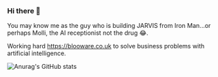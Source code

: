 ### Hi there 👋

You may know me as the guy who is building JARVIS from Iron Man...or perhaps Molli, the AI receptionist not the drug 😂.

Working hard https://blooware.co.uk to solve business problems with artificial intelligence.

![Anurag's GitHub stats](https://github-readme-stats.vercel.app/api?username=huwissp&show_icons=true&theme=radical)


<!--
**huwissp/huwissp** is a ✨ _special_ ✨ repository because its `README.md` (this file) appears on your GitHub profile.

Here are some ideas to get you started:

- 🔭 I’m currently working on ...
- 🌱 I’m currently learning ...
- 👯 I’m looking to collaborate on ...
- 🤔 I’m looking for help with ...
- 💬 Ask me about ...
- 📫 How to reach me: ...
- 😄 Pronouns: ...
- ⚡ Fun fact: ...
-->
